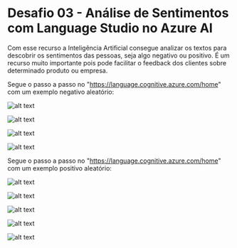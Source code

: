 # Desafio 03 - Análise de Sentimentos com Language Studio no Azure AI

Com esse recurso a Inteligência Artificial consegue analizar os textos para descobrir os sentimentos das pessoas, seja algo negativo ou positivo. É um recurso muito importante pois pode facilitar o feedback dos clientes sobre determinado produto ou empresa.

Segue o passo a passo no "https://language.cognitive.azure.com/home" com um exemplo negativo aleatório:

![alt text](image.png)

![alt text](image-1.png)

![alt text](image-2.png)

![alt text](image-3.png)

Segue o passo a passo no "https://language.cognitive.azure.com/home" com um exemplo positivo aleatório:

![alt text](image.png)

![alt text](image-4.png)

![alt text](image-5.png)

![alt text](image-6.png)

![alt text](image-7.png)